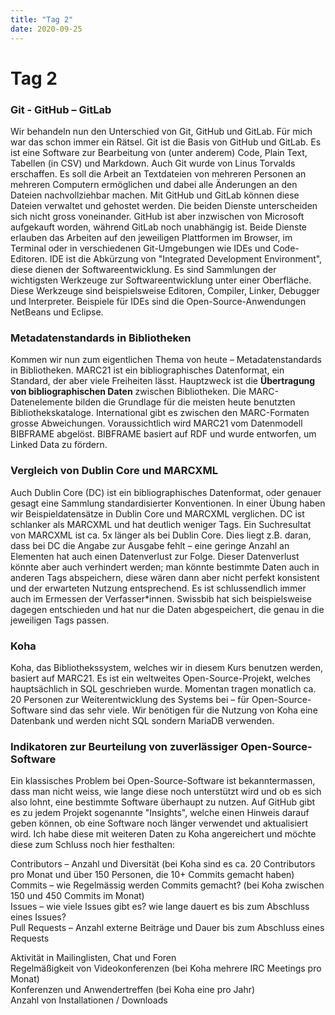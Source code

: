 ```yaml
---
title: "Tag 2"
date: 2020-09-25
---
```


# Tag 2

### Git - GitHub – GitLab
Wir behandeln nun den Unterschied von Git, GitHub und GitLab. Für mich war das schon immer ein Rätsel. Git ist die Basis von GitHub und GitLab. Es ist eine Software zur Bearbeitung von (unter anderem) Code, Plain Text, Tabellen (in CSV) und Markdown. Auch Git wurde von Linus Torvalds erschaffen. Es soll die Arbeit an Textdateien von mehreren Personen an mehreren Computern ermöglichen und dabei alle Änderungen an den Dateien nachvollziehbar machen. Mit GitHub und GitLab können diese Dateien verwaltet und gehostet werden. Die beiden Dienste unterscheiden sich nicht gross voneinander. GitHub ist aber inzwischen von Microsoft aufgekauft worden, während GitLab noch unabhängig ist. Beide Dienste erlauben das Arbeiten auf den jeweiligen Plattformen im Browser, im Terminal oder in verschiedenen Git-Umgebungen wie IDEs und Code-Editoren. IDE ist die Abkürzung von "Integrated Development Environment", diese dienen der Softwareentwicklung. Es sind Sammlungen der wichtigsten Werkzeuge zur Softwareentwicklung unter einer Oberfläche. Diese Werkzeuge sind beispielsweise Editoren, Compiler, Linker, Debugger und Interpreter. Beispiele für IDEs sind die Open-Source-Anwendungen NetBeans und Eclipse.

### Metadatenstandards in Bibliotheken
Kommen wir nun zum eigentlichen Thema von heute – Metadatenstandards in Bibliotheken. MARC21 ist ein bibliographisches Datenformat, ein Standard, der aber viele Freiheiten lässt. Hauptzweck ist die **Übertragung von bibliographischen Daten** zwischen Bibliotheken. Die MARC-Datenelemente bilden die Grundlage für die meisten heute benutzten Bibliothekskataloge. International gibt es zwischen den MARC-Formaten grosse Abweichungen. Voraussichtlich wird MARC21 vom Datenmodell BIBFRAME abgelöst. BIBFRAME basiert auf RDF und wurde entworfen, um Linked Data zu fördern.

### Vergleich von Dublin Core und MARCXML
Auch Dublin Core (DC) ist ein bibliographisches Datenformat, oder genauer gesagt eine Sammlung standardisierter Konventionen. In einer Übung haben wir Beispieldatensätze in Dublin Core und MARCXML verglichen. DC ist schlanker als MARCXML und hat deutlich weniger Tags. Ein Suchresultat von MARCXML ist ca. 5x länger als bei Dublin Core. Dies liegt z.B. daran, dass bei DC die Angabe zur Ausgabe fehlt – eine geringe Anzahl an Elementen hat auch einen Datenverlust zur Folge. Dieser Datenverlust könnte aber auch verhindert werden; man könnte bestimmte Daten auch in anderen Tags abspeichern, diese wären dann aber nicht perfekt konsistent und der erwarteten Nutzung entsprechend. Es ist schlussendlich immer auch im Ermessen der Verfasser\*innen. Swissbib hat sich beispielsweise dagegen entschieden und hat nur die Daten abgespeichert, die genau in die jeweiligen Tags passen.

### Koha
Koha, das Bibliothekssystem, welches wir in diesem Kurs benutzen werden, basiert auf MARC21. Es ist ein weltweites Open-Source-Projekt, welches hauptsächlich in SQL geschrieben wurde. Momentan tragen monatlich ca. 20 Personen zur Weiterentwicklung des Systems bei – für Open-Source-Software sind das sehr viele. Wir benötigen für die Nutzung von Koha eine Datenbank und werden nicht SQL sondern MariaDB verwenden.

### Indikatoren zur Beurteilung von zuverlässiger Open-Source-Software
Ein klassisches Problem bei Open-Source-Software ist bekanntermassen, dass man nicht weiss, wie lange diese noch unterstützt wird und ob es sich also lohnt, eine bestimmte Software überhaupt zu nutzen. Auf GitHub gibt es zu jedem Projekt sogenannte "Insights", welche einen Hinweis darauf geben können, ob eine Software noch länger verwendet und aktualisiert wird. Ich habe diese mit weiteren Daten zu Koha angereichert und möchte diese zum Schluss noch hier festhalten:

Contributors – Anzahl und Diversität (bei Koha sind es ca. 20 Contributors pro Monat und über 150 Personen, die 10+ Commits gemacht haben)<br>
Commits – wie Regelmässig werden Commits gemacht? (bei Koha zwischen 150 und 450 Commits im Monat)<br>
Issues – wie viele Issues gibt es? wie lange dauert es bis zum Abschluss eines Issues?<br>
Pull Requests – Anzahl externe Beiträge und Dauer bis zum Abschluss eines Requests<p>
Aktivität in Mailinglisten, Chat und Foren<br>
Regelmäßigkeit von Videokonferenzen (bei Koha mehrere IRC Meetings pro Monat)<br>
Konferenzen und Anwendertreffen (bei Koha eine pro Jahr)<br>
Anzahl von Installationen / Downloads